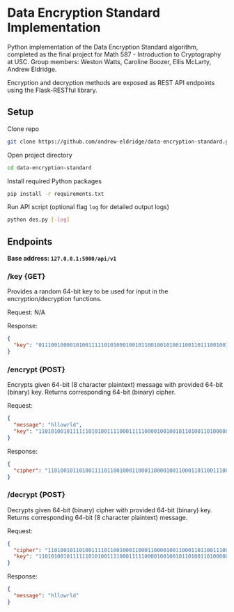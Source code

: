 # Data Encryption Standard Implementation
Python implementation of the Data Encryption Standard algorithm, completed as the final project for Math 587 - Introduction to Cryptography at USC. Group members: Weston Watts, Caroline Boozer, Ellis McLarty, Andrew Eldridge.

Encryption and decryption methods are exposed as REST API endpoints using the Flask-RESTful library.

## Setup
Clone repo
```bash
git clone https://github.com/andrew-eldridge/data-encryption-standard.git
```
Open project directory
```bash
cd data-encryption-standard
```
Install required Python packages
```bash
pip install -r requirements.txt
```
Run API script (optional flag `log` for detailed output logs)
```bash
python des.py [-log]
```

## Endpoints
<b>Base address: `127.0.0.1:5000/api/v1`</b>
### /key {GET}
Provides a random 64-bit key to be used for input in the encryption/decryption functions.

Request: N/A

Response:
```json
{
  "key": "0111001000010100111110101000100101100100101001100110111001001011"
}
```
### /encrypt {POST}
Encrypts given 64-bit (8 character plaintext) message with provided 64-bit (binary) key. Returns corresponding 64-bit (binary) cipher.

Request:
```json
{
  "message": "hllowrld",
  "key": "1101010010111111010100111100011111000010010010110100110100000101"
}
```

Response:
```json
{
  "cipher": "1101001011010011110110010001100011000010011000110110011100101111"
}
```

### /decrypt {POST}
Decrypts given 64-bit (binary) cipher with provided 64-bit (binary) key. Returns corresponding 64-bit (8 character plaintext) message.

Request:
```json
{
  "cipher": "1101001011010011110110010001100011000010011000110110011100101111",
  "key": "1101010010111111010100111100011111000010010010110100110100000101"
}
```

Response:
```json
{
  "message": "hllowrld"
}
```
